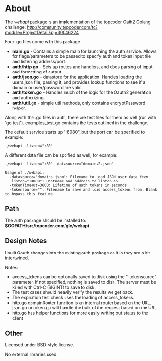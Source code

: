 About
======
The *webapi* package is an implementation of the topcoder Oath2 Golang challenge: http://community.topcoder.com/tc?module=ProjectDetail&pj=30046224

Four .go files come with this package

* **main.go** - Contains a simple main for launching the auth service.  Allows for flags/parameters to be passed to specify auth and token input file and listening address/port.
* **auth/http.go** - Sets up routes and handlers, and does parsing of input and formatting of output.
* **auth/json.go** - datastore for the application.  Handles loading the users.json file, parsing it, and provides lookup functions to see if a domain or user/password are valid.
* **auth/token.go** - Handles much of the logic for the Oauth2 generation and authorizing.
* **auth/util.go** - simple util methods, only contains encryptPassword helper.

Along with the .go files in auth, there are test files for them as well (run with 'go test').  examples_test.go contains the tests outlined in the challenge.

The default service starts up ":8080", but the port can be specified to example:

   `./webapi -listen=":80"`

A different data file can be spcified as well, for example:

   `./webapi -listen=":80" -datasource="domains2.json"`

```
Usage of ./webapi:
  -datasource="domains.json": Filename to load JSON user data from
  -listen=":8080": Hostname and address to listen on
  -tokenTimeout=3600: Lifetime of auth tokens in seconds
  -tokensource="": Filename to save and load access_tokens from. Blank to bypass this feature.
```

Path
----
The auth package should be installed to:  **$GOPATH/src/topcoder.com/glc/webapi**


Design Notes
------------
I built Oauth changes into the existing auth package as it is they are a bit intertwined.

Notes:

* access_tokens can be optionally saved to disk using the "-tokensource" parameter.  If not specified, nothing is saved to disk.  The server must be killed with Ctrl-C (SIGINT) to save to disk.
* The test cases should heavily verify the results we get back.
* The expiration test check uses the loading of access_tokens.
* http.go domainRouter funciton is an internal router based on the URL.  json.go or token.go will handle the bulk of the request based on the URL
* http.go has helper functions for more easily writing out status to the client


Other
-----
Licensed under BSD-style license.

No external libraries used.
